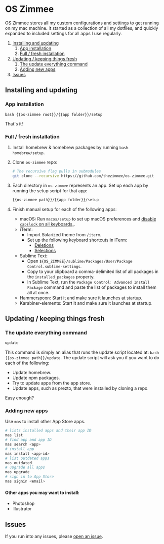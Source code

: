 # OS Zimmee

OS Zimmee stores all my custom configurations and settings to get running on my mac machine. It started as a collection of all my dotfiles, and quickly expanded to included settings for all apps I use regularly.

<!-- MarkdownTOC -->

1. [Installing and updating](#installing-and-updating)
	1. [App installation](#app-installation)
	1. [Full / fresh installation](#full--fresh-installation)
1. [Updating / keeping things fresh](#updating--keeping-things-fresh)
	1. [The update everything command](#the-update-everything-command)
	1. [Adding new apps](#adding-new-apps)
1. [Issues](#issues)

<!-- /MarkdownTOC -->

<a name="installing-and-updating"></a>
## Installing and updating

<a name="app-installation"></a>
### App installation

`bash {{os-zimmee root}}/{{app folder}}/setup`

That's it!

<a name="full--fresh-installation"></a>
### Full / fresh installation

1. Install homebrew &amp; homebrew packages by running `bash homebrew/setup`.

2. Clone `os-zimmee` repo:

	```bash
	# The recursive flag pulls in submodules
	git clone --recursive https://github.com/thezimmee/os-zimmee.git
	```

3. Each directory in `os-zimmee` represents an app. Set up each app by running the setup script for that app:

	```bash
	{{os-zimmee path}}/{{app folder}}/setup
	```

4. Finish manual setup for each of the following apps:

	- macOS: Run `macos/setup` to set up macOS preferences and [disable `capslock` on all keyboards](https://www.maketecheasier.com/disable-caps-lock-mac/)_.
	- iTerm:
		+ Import Solarized theme from `/iterm`.
		+ Set up the following keyboard shortcuts in iTerm:
			* [Deletions](https://coderwall.com/p/ds2dha/word-line-deletion-and-navigation-shortcuts-in-iterm2)
			* [Selections](http://apple.stackexchange.com/questions/154292/iterm-going-one-word-backwards-and-forwards)
	- Sublime Text:
		+ Open `${OS_ZIMMEE}/sublime/Packages/User/Package Control.sublime-settings`.
		+ Copy to your clipboard a comma-delimited list of all packages in the `installed_packages` property.
		+ In Sublime Text, run the `Package Control: Advanced Install Package` command and paste the list of packages to install them all at once.
	- Hammerspoon: Start it and make sure it launches at startup.
	- Karabiner-elements: Start it and make sure it launches at startup.

<a name="updating--keeping-things-fresh"></a>
## Updating / keeping things fresh

<a name="the-update-everything-command"></a>
### The update everything command

```bash
update
```

This command is simply an alias that runs the update script located at: `bash {{os-zimmee path}}/update`. The update script will ask you if you want to do each of the following:

- Update homebrew.
- Update npm packages.
- Try to update apps from the app store.
- Update apps, such as prezto, that were installed by cloning a repo.

Easy enough?

<a name="adding-new-apps"></a>
### Adding new apps

Use `mas` to install other App Store apps.

```bash
# lists installed apps and their app ID
mas list
# find app and app ID
mas search <app>
# install app
mas install <app-id>
# list outdated apps
mas outdated
# upgrade all apps
mas upgrade
# sign in to App Store
mas signin <email>
```

#### Other apps you may want to install:

- Photoshop
- Illustrator

<a name="issues"></a>
## Issues

If you run into any issues, please [open an issue](https://github.com/thezimmee/os-zimmee/issues).
